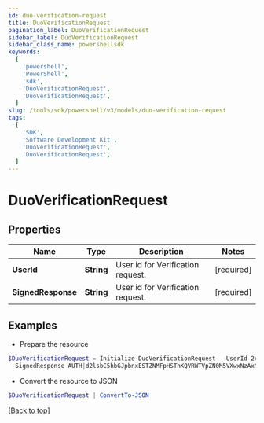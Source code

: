 ```yaml
---
id: duo-verification-request
title: DuoVerificationRequest
pagination_label: DuoVerificationRequest
sidebar_label: DuoVerificationRequest
sidebar_class_name: powershellsdk
keywords:
  [
    'powershell',
    'PowerShell',
    'sdk',
    'DuoVerificationRequest',
    'DuoVerificationRequest',
  ]
slug: /tools/sdk/powershell/v3/models/duo-verification-request
tags:
  [
    'SDK',
    'Software Development Kit',
    'DuoVerificationRequest',
    'DuoVerificationRequest',
  ]
---
```


# DuoVerificationRequest

## Properties

| Name | Type | Description | Notes |
| --- | --- | --- | --- |
| **UserId** | **String** | User id for Verification request. | [required] |
| **SignedResponse** | **String** | User id for Verification request. | [required] |

## Examples

- Prepare the resource

```powershell
$DuoVerificationRequest = Initialize-DuoVerificationRequest  -UserId 2c9180947f0ef465017f215cbcfd004b `
 -SignedResponse AUTH|d2lsbC5hbGJpbnxESTZNMFpHSThKQVRWTVpZN0M5VXwxNzAxMjUzMDg5|f1f5f8ced5b340f3d303b05d0efa0e43b6a8f970:APP|d2lsbC5hbGJpbnxESTZNMFpHSThKQVRWTVpZN0M5VXwxNzAxMjU2NjE5|cb44cf44353f5127edcae31b1da0355f87357db2
```

- Convert the resource to JSON

```powershell
$DuoVerificationRequest | ConvertTo-JSON
```

[[Back to top]](#)
